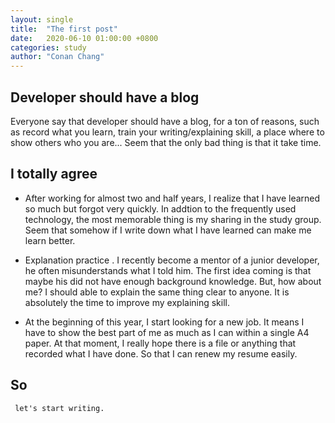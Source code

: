 ```yaml
---
layout: single
title:  "The first post"
date:   2020-06-10 01:00:00 +0800
categories: study
author: "Conan Chang"
---
```


Developer should have a blog
---
Everyone say that developer should have a blog, for a ton of reasons, such as record what you learn, train your writing/explaining skill, a place where to show others who you are... Seem that the only bad thing is that it take time. 

I totally agree
---
 - After working for almost two and half years, I realize that I have learned so much but forgot very quickly. In addtion to the frequently used technology, the most memorable thing is my sharing in the study group. Seem that somehow if I write down what I have learned can make me learn better.

 - Explanation practice . I recently become a mentor of a junior developer, he often misunderstands what I told him. The first idea coming is that maybe his did not have enough background knowledge. But, how about me? I should able to explain the same thing clear to anyone. It is absolutely the time to improve my explaining skill.

 - At the beginning of this year, I start looking for a new job. It means I have to show the best part of me as much as I can within a single A4 paper. At that moment, I really hope there is a file or anything that recorded what I have done. So that I can renew my resume easily.

So
---

     let's start writing.
